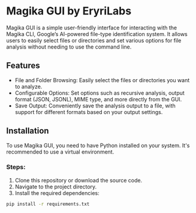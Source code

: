 # Magika GUI by EryriLabs

Magika GUI is a simple user-friendly interface for interacting with the Magika CLI, Google’s AI-powered file-type identification system. It allows users to easily select files or directories and set various options for file analysis without needing to use the command line.

## Features

- File and Folder Browsing: Easily select the files or directories you want to analyze.
- Configurable Options: Set options such as recursive analysis, output format (JSON, JSONL), MIME type, and more directly from the GUI.
- Save Output: Conveniently save the analysis output to a file, with support for different formats based on your output settings.

## Installation

To use Magika GUI, you need to have Python installed on your system. It's recommended to use a virtual environment.

### Steps:

1. Clone this repository or download the source code.
2. Navigate to the project directory.
3. Install the required dependencies:

```bash
pip install -r requirements.txt


